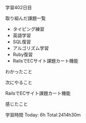 学習402日目

取り組んだ課題一覧

- タイピング練習
- 英語学習
- SQL復習
- アルゴリズム学習
- Ruby復習
- RailsでECサイト課題カート機能

わかったこと

次にやること

RailsでECサイト課題カート機能

感じたこと

学習時間 Today: 6h Total:2414h30m
